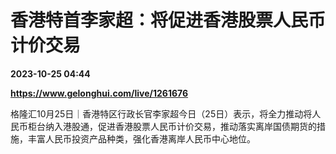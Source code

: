 # 香港特首李家超：将促进香港股票人民币计价交易

**2023-10-25 04:44**

**https://www.gelonghui.com/live/1261676**

格隆汇10月25日｜香港特区行政长官李家超今日（25日）表示，将全力推动将人民币柜台纳入港股通，促进香港股票人民币计价交易，推动落实离岸国债期货的措施，丰富人民币投资产品种类，强化香港离岸人民币中心地位。